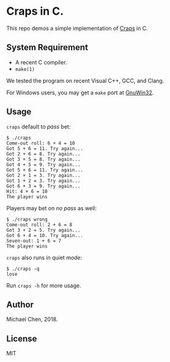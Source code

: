 # Craps in C.

This repo demos a simple implementation of [Craps](https://en.wikipedia.org/wiki/Craps) in C.

## System Requirement

* A recent C compiler.
* `make(1)`

We tested the program on recent Visual C++, GCC, and Clang.

For Windows users, you may get a `make` port at [GnuWin32](http://gnuwin32.sourceforge.net/).

## Usage

`craps` default to *pass* bet:

```
$ ./craps
Come-out roll: 6 + 4 = 10
Got 5 + 6 = 11. Try again...
Got 2 + 6 = 8. Try again...
Got 3 + 5 = 8. Try again...
Got 4 + 5 = 9. Try again...
Got 5 + 6 = 11. Try again...
Got 2 + 1 = 3. Try again...
Got 1 + 2 = 3. Try again...
Got 6 + 3 = 9. Try again...
Hit: 4 + 6 = 10
The player wins
```

Players may bet on *no pass* as well:

```
$ ./craps wrong
Come-out roll: 2 + 6 = 8
Got 3 + 2 = 5. Try again...
Got 6 + 4 = 10. Try again...
Seven-out: 1 + 6 = 7
The player wins
```

`craps` also runs in quiet mode:

```
$ ./craps -q
lose
```

Run `craps -h` for more usage.

## Author

Michael Chen, 2018.

## License

MIT
